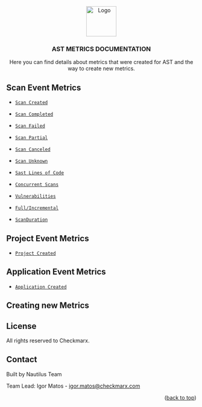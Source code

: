 <div align="center">
  <a>
    <img src="https://avatars.githubusercontent.com/u/15811295?s=200&v=4" alt="Logo" width="80" height="80">
  </a>

  <h3 align="center">AST METRICS DOCUMENTATION</h3>

  <p align="center">
    Here you can find details about metrics that were created for AST and the way to create new metrics.
      
  </p>
</div> 

<!-- ABOUT THE PROJECT -->
## Scan Event Metrics

- <a href="https://github.com/CheckmarxDev/ast-metrics-documentation/blob/master/metrics/scan/scanCreated.md" target="_blank">`Scan Created`</a>
-  <a href="https://github.com/CheckmarxDev/ast-metrics-documentation/blob/master/metrics/scan/scanCompleted.md" target="_blank">`Scan Completed`</a>
-  <a href="https://github.com/CheckmarxDev/ast-metrics-documentation/blob/master/metrics/scan/scanCreated.md" target="_blank">`Scan Failed`</a>
-  <a href="https://github.com/CheckmarxDev/ast-metrics-documentation/blob/master/metrics/scan/scanCreated.md" target="_blank">`Scan Partial`</a>
-  <a href="https://github.com/CheckmarxDev/ast-metrics-documentation/blob/master/metrics/scan/scanCreated.md" target="_blank">`Scan Canceled`</a>
-  <a href="https://github.com/CheckmarxDev/ast-metrics-documentation/blob/master/metrics/scan/scanCreated.md" target="_blank">`Scan Unknown`</a>
-  <a href="https://github.com/CheckmarxDev/ast-metrics-documentation/blob/master/metrics/scan/scanCreated.md" target="_blank">`Sast Lines of Code`</a>



-  <a href="https://github.com/CheckmarxDev/ast-metrics-documentation/blob/master/metrics/scan/scanCreated.md" target="_blank">`Concurrent Scans`</a>
-  <a href="https://github.com/CheckmarxDev/ast-metrics-documentation/blob/master/metrics/scan/scanCreated.md" target="_blank">`Vulnerabilities`</a>
-  <a href="https://github.com/CheckmarxDev/ast-metrics-documentation/blob/master/metrics/scan/scanCreated.md" target="_blank">`Full/Incremental`</a>
-  <a href="https://github.com/CheckmarxDev/ast-metrics-documentation/blob/master/metrics/scan/scanCreated.md" target="_blank">`ScanDuration`</a>
 
## Project Event Metrics

- <a href="https://github.com/CheckmarxDev/ast-metrics-documentation/blob/master/metrics/scan/scanCreated.md" target="_blank">`Project Created`</a>

## Application Event Metrics

- <a href="https://github.com/CheckmarxDev/ast-metrics-documentation/blob/master/metrics/scan/scanCreated.md" target="_blank">`Application Created`</a>


<!-- GETTING STARTED -->
## Creating new Metrics


<!-- LICENSE -->
## License

All rights reserved to Checkmarx.

<!-- CONTACT -->
## Contact
Built by Nautilus Team

Team Lead: 
Igor Matos - igor.matos@checkmarx.com

<p align="right">(<a href="#top">back to top</a>)</p>




